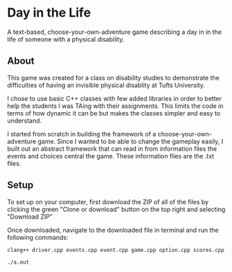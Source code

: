 # Day in the Life
A text-based, choose-your-own-adventure game describing a day in in the life of someone with a physical disability.

## About

This game was created for a class on disability studies to demonstrate the difficulties of having an invisible physical disablity at Tufts University. 

I chose to use basic C++ classes with few added libraries in order to better help the students I was TAing with their assignments. This limits the code in terms of how dynamic it can be but makes the classes simpler and easy to understand.

I started from scratch in building the framework of a choose-your-own-adventure game. Since I wanted to be able to change the gameplay easily, I built out an abstract framework that can read in from information files the events and choices central the game. These information files are the .txt files.

## Setup

To set up on your computer, first download the ZIP of all of the files by clicking the green "Clone or download" button on the top right and selecting "Download ZIP"

Once downloaded, navigate to the downloaded file in terminal and run the following commands:

`clang++ driver.cpp events.cpp event.cpp game.cpp option.cpp scores.cpp`

`./a.out`
